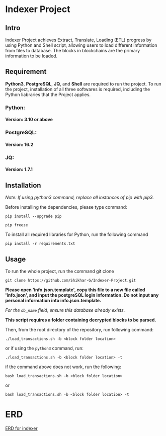 # Indexer Project

## Intro
Indexer Project achieves Extract, Translate, Loading (ETL) progress by using Python and Shell script, allowing users to load different information from files to database. The blocks in blockchains are the primary information to be loaded. 

## Requirement
**Python3**, **PostgreSQL**, **JQ**, and **Shell** are required to run the project. To run the project, installation of all three softwares is required, including the Python liabraries that the Project applies. 
### Python:
#### Version: 3.10 or above 
### PostgreSQL:
#### Version: 16.2
### JQ:
#### Version: 1.7.1

## Installation
*Note: If using python3 command, replace all instances of pip with pip3.*

Before installing the dependencies, please type command:
```
pip install --upgrade pip
```

```
pip freeze
```

To install all required libraries for Python, run the following command
```
pip install -r requirements.txt
```

## Usage
To run the whole project, run the command git clone
```
git clone https://github.com/Shikhar-G/Indexer-Project.git
```
**Please open 'info.json.template', copy this file to a new file called 'info.json', and input the postgreSQL login information. Do not input any personal information into info.json.template.**

*For the `db_name` field, ensure this database already exists.*

**This script requires a folder containing decrypted blocks to be parsed.**

Then, from the root directory of the repository, run following command:
```
./load_transactions.sh -b <block folder location>
```
or if using the `python3` command, run:
```
./load_transactions.sh -b <block folder location> -t
```
if the command above does not work, run the following:
```
bash load_transactions.sh -b <block folder location>
```
or 
```
bash load_transactions.sh -b <block folder location> -t
```
# ERD
[ERD for indexer](ERD.pdf)


